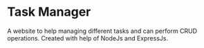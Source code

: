 # Task Manager

A website to help managing different tasks and can perform CRUD operations. Created with help of NodeJs and ExpressJs.
